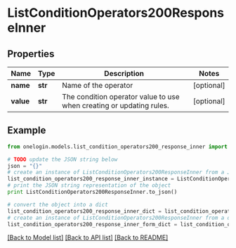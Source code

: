 # ListConditionOperators200ResponseInner


## Properties
Name | Type | Description | Notes
------------ | ------------- | ------------- | -------------
**name** | **str** | Name of the operator | [optional] 
**value** | **str** | The condition operator value to use when creating or updating rules. | [optional] 

## Example

```python
from onelogin.models.list_condition_operators200_response_inner import ListConditionOperators200ResponseInner

# TODO update the JSON string below
json = "{}"
# create an instance of ListConditionOperators200ResponseInner from a JSON string
list_condition_operators200_response_inner_instance = ListConditionOperators200ResponseInner.from_json(json)
# print the JSON string representation of the object
print ListConditionOperators200ResponseInner.to_json()

# convert the object into a dict
list_condition_operators200_response_inner_dict = list_condition_operators200_response_inner_instance.to_dict()
# create an instance of ListConditionOperators200ResponseInner from a dict
list_condition_operators200_response_inner_form_dict = list_condition_operators200_response_inner.from_dict(list_condition_operators200_response_inner_dict)
```
[[Back to Model list]](../README.md#documentation-for-models) [[Back to API list]](../README.md#documentation-for-api-endpoints) [[Back to README]](../README.md)


